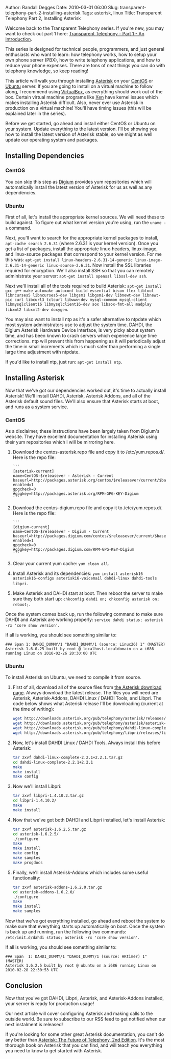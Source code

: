Author: Randall Degges
Date: 2010-03-01 06:00
Slug: transparent-telephony-part-2-installing-asterisk
Tags: asterisk, linux
Title: Transparent Telephony Part 2, Installing Asterisk


Welcome back to the Transparent Telephony series. If you're new, you may want to
check out part 1 here: [Transparent Telephony - Part 1 - An Introduction][].

This series is designed for technical people, programmers, and just general
enthusiasts who want to learn: how telephony works, how to setup your own phone
server (PBX), how to write telephony applications, and how to reduce your phone
expenses. There are tons of neat things you can do with telephony knowledge, so
keep reading!

This article will walk you through installing [Asterisk][] on your [CentOS][] or
[Ubuntu][] server. If you are going to install on a virtual machine to follow
along, I recommend using [VirtualBox][], as everything should work out of the
box. Certain virtual machine programs like [Xen][] have kernel issues which
makes installing Asterisk difficult. Also, never ever use Asterisk in production
on a virtual machine! You'll have timing issues (this will be explained later in
the series).

Before we get started, go ahead and install either CentOS or Ubuntu on your
system. Update everything to the latest version. I'll be showing you how to
install the latest version of Asterisk stable, so we might as well update our
operating system and packages.


## Installing Dependencies


### CentOS

You can skip this step as [Digium][] provides yum repositories which will
automatically install the latest version of Asterisk for us as well as any
dependencies.


### Ubuntu

First of all, let's install the appropriate kernel sources. We will need these
to build against. To figure out what kernel version you're using, run the
`uname -a` command.

Next, you'll want to search for the appropriate kernel packages to install,
`apt-cache search 2.6.31` (where 2.6.31 is your kernel version). Once you get a
list of packages, install the appropriate linux-headers, linux-image, and
linux-source packages that correspond to your kernel version. For me this was:
`apt-get install linux-headers-2.6.31-14-generic linux-image-2.6.31-14-generic linux-source-2.6.31`.
Now install the SSL libraries required for encryption. We'll also install SSH so
that you can remotely administrate your server:
`apt-get install openssl libssl-dev ssh`.

Next we'll install all of the tools required to build Asterisk:
`apt-get install gcc g++ make automake autoconf build-essential bison flex libtool libncurses5 libncurses5-dev libgsm1 libgsm1-dev libnewt-dev libnewt-pic curl libcurl3 tclcurl libwww-dev mysql-common mysql-client libmysqlclient16 libmysqlclient16-dev sox libsox-fmt-all madplay libxml2 libxml2-dev doxygen`.

You may also want to install ntp as it's a safer alternative to ntpdate which
most system administrators use to adjust the system time. DAHDI, the Digium
Asterisk Hardware Device Interface, is very picky about system time, and has
been known to crash servers which experience large time corrections. ntp will
prevent this from happening as it will periodically adjust the time in small
increments which is much safer than performing a single large time adjustment
with ntpdate.

If you'd like to install ntp, just run: `apt-get install ntp`.


## Installing Asterisk

Now that we've got our dependencies worked out, it's time to actually install
Asterisk! We'll install DAHDI, Asterisk, Asterisk Addons, and all of the
Asterisk default sound files. We'll also ensure that Asterisk starts at boot,
and runs as a system service.


### CentOS

As a disclaimer, these instructions have been largely taken from Digium's
website. They have excellent documentation for installing Asterisk using their
yum repositories which I will be mirroring here.

1.  Download the centos-asterisk.repo file and copy it to /etc/yum.repos.d/.
    Here is the repo file:

        ```
        [asterisk-current]
        name=CentOS-$releasever - Asterisk - Current
        baseurl=http://packages.asterisk.org/centos/$releasever/current/$basearch/
        enabled=1
        gpgcheck=0
        #gpgkey=http://packages.asterisk.org/RPM-GPG-KEY-Digium
        ```

2.  Download the centos-digium.repo file and copy it to /etc/yum.repos.d/. Here
    is the repo file:

        ```
        [digium-current]
        name=CentOS-$releasever - Digium - Current
        baseurl=http://packages.digium.com/centos/$releasever/current/$basearch/
        enabled=1
        gpgcheck=0
        #gpgkey=http://packages.digium.com/RPM-GPG-KEY-Digium
        ```

3.  Clear your current yum cache: `yum clean all`.

4.  Install Asterisk and its dependencies:
    `yum install asterisk16 asterisk16-configs asterisk16-voicemail dahdi-linux dahdi-tools libpri`.

5.  Make Asterisk and DAHDI start at boot. Then reboot the server to make sure
    they both start up: `chkconfig dahdi on; chkconfig asterisk on; reboot;`.

Once the system comes back up, run the following command to make sure DAHDI and
Asterisk are working properly:
`service dahdi status; asterisk -rx 'core show version'`.

If all is working, you should see something similar to:

```
### Span 1: DAHDI_DUMMY/1 "DAHDI_DUMMY/1 (source: Linux26) 1" (MASTER)
Asterisk 1.6.0.25 built by root @ localhost.localdomain on a i686 running Linux on 2010-02-26 20:30:00 UTC
```


### Ubuntu

To install Asterisk on Ubuntu, we need to compile it from source.

1.  First of all, download all of the source files from [the Asterisk download
    page][]. Always download the latest release. The files you will need are
    Asterisk, Asterisk-Addons, DAHDI Linux / DAHDI Tools, and Libpri. The code
    below shows what Asterisk release I'll be downloading (current at the time
    of writing):

    ``` bash
    wget http://downloads.asterisk.org/pub/telephony/asterisk/releases/asterisk-1.6.2.5.tar.gz
    wget http://downloads.asterisk.org/pub/telephony/asterisk/asterisk-addons-1.6.2.0.tar.gz
    wget http://downloads.asterisk.org/pub/telephony/dahdi-linux-complete/releases/dahdi-linux-complete-2.2.1+2.2.1.tar.gz
    wget http://downloads.asterisk.org/pub/telephony/libpri/releases/libpri-1.4.10.2.tar.gz
    ```

2.  Now, let's install DAHDI Linux / DAHDI Tools. Always install this before
    Asterisk:

    ``` bash
    tar zxvf dahdi-linux-complete-2.2.1+2.2.1.tar.gz
    cd dahdi-linux-complete-2.2.1+2.2.1
    make
    make install
    make config
    ```

3.  Now we'll install Libpri:

    ``` bash
    tar zxvf libpri-1.4.10.2.tar.gz
    cd libpri-1.4.10.2/
    make
    make install
    ```

4.  Now that we've got both DAHDI and Libpri installed, let's install Asterisk:

    ``` bash
    tar zxvf asterisk-1.6.2.5.tar.gz
    cd asterisk-1.6.2.5/
    ./configure
    make
    make install
    make config
    make samples
    make progdocs
    ```

5.  Finally, we'll install Asterisk-Addons which includes some useful
    functionality:

    ``` bash
    tar zxvf asterisk-addons-1.6.2.0.tar.gz
    cd asterisk-addons-1.6.2.0/
    ./configure
    make
    make install
    make samples
    ```

Now that we've got everything installed, go ahead and reboot the system to make
sure that everything starts up automatically on boot. Once the system is back up
and running, run the following two commands:
`/etc/init.d/dahdi status; asterisk -rx 'core show version'`.

If all is working, you should see something similar to:

```
### Span  1: DAHDI_DUMMY/1 "DAHDI_DUMMY/1 (source: HRtimer) 1" (MASTER)
Asterisk 1.6.2.5 built by root @ ubuntu on a i686 running Linux on 2010-02-28 22:30:53 UTC
```


## Conclusion

Now that you've got DAHDI, Libpri, Asterisk, and Asterisk-Addons installed, your
server is ready for production usage!

Our next article will cover configuring Asterisk and making calls to the outside
world. Be sure to subscribe to our RSS feed to get notified when our next
instalment is released!

If you're looking for some other great Asterisk documentation, you can't do any
better than [Asterisk: The Future of Telephony, 2nd Edition][]. It's the most
thorough book on Asterisk that you can find, and will teach you everything you
need to know to get started with Asterisk.


  [Transparent Telephony - Part 1 - An Introduction]: http://neverfear.org/blog/view/80/Transparent_Telephony_Part_1_An_Introduction
  [Asterisk]: http://www.asterisk.org/
  [CentOS]: http://centos.org/
  [Ubuntu]: http://www.ubuntu.com/
  [VirtualBox]: http://www.virtualbox.org/
  [Xen]: http://xen.org/
  [Digium]: http://www.digium.com/en/
  [the Asterisk download page]: http://www.asterisk.org/downloads
  [Asterisk: The Future of Telephony, 2nd Edition]: http://www.amazon.com/gp/product/0596510489?ie=UTF8&tag=projectb14ck-20&linkCode=as2&camp=1789&creative=390957&creativeASIN=0596510489
